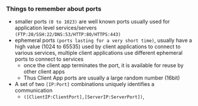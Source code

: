 ### Things to remember about ports
- smaller ports `(0 to 1023)` are well known ports usually used for application level services/servers `(FTP:20/SSH:22/DNS:53/HTTP:80/HTTPS:443)`
- ephemeral ports `(ports lasting for a very short time)`, usually have a high value (1024 to 65535) used by client applications to connect to various services, multiple client applications use different ephemeral ports to connect to services
    - once the client app terminates the port, it is available for reuse by other client apps
    - Thus Client App ports are usually a large random number (16bit)
- A set of two `[IP:Port]` combinations uniquely identifies a communication
    - `([ClientIP:ClientPort],[ServerIP:ServerPort])`,